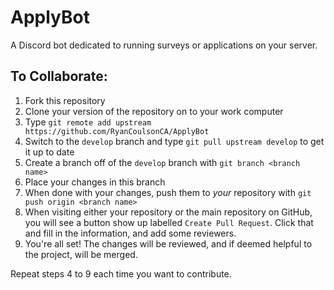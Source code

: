 # ApplyBot
A Discord bot dedicated to running surveys or applications on your server.


## To Collaborate:
1. Fork this repository
2. Clone your version of the repository on to your work computer
3. Type `git remote add upstream https://github.com/RyanCoulsonCA/ApplyBot`
4. Switch to the `develop` branch and type `git pull upstream develop` to get it up to date
5. Create a branch off of the `develop` branch with `git branch <branch name>`
6. Place your changes in this branch
7. When done with your changes, push them to *your* repository with `git push origin <branch name>`
8. When visiting either your repository or the main repository on GitHub, you will see a button show up labelled `Create Pull Request`. Click that and fill in the information, and add some reviewers.
9. You're all set! The changes will be reviewed, and if deemed helpful to the project, will be merged.

Repeat steps 4 to 9 each time you want to contribute.
